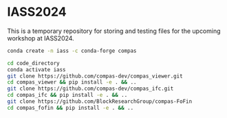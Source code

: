 # IASS2024

This is a temporary repository for storing and testing files for the upcoming workshop at IASS2024.

```bash
conda create -n iass -c conda-forge compas
```

```bash
cd code_directory
conda activate iass
git clone https://github.com/compas-dev/compas_viewer.git
cd compas_viewer && pip install -e . && ..
git clone https://github.com/compas-dev/compas_ifc.git
cd compas_ifc && pip install -e . && ..
git clone https://github.com/BlockResearchGroup/compas-FoFin
cd compas_fofin && pip install -e . && ..
```